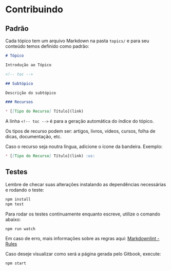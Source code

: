 # Contribuindo

## Padrão

Cada tópico tem um arquivo Markdown na pasta `topics/` e para seu conteúdo
temos definido como padrão:

```md
# Tópico

Introdução ao Tópico

<!-- toc -->

## Subtópico

Descrição do subtópico

### Recursos

* [[Tipo do Recurso] Título](link)

```

A linha `<!-- toc -->` é para a geração automática do índice do tópico.

Os tipos de recurso podem ser: artigos, livros, vídeos, cursos, folha de dicas,
documentação, etc.

Caso o recurso seja noutra língua, adicione o ícone da bandeira. Exemplo:

```md
* [[Tipo do Recurso] Título](link) :us:
```

## Testes

Lembre de checar suas alterações instalando as dependências necessárias e
rodando o teste:

```sh
npm install
npm test
```

Para rodar os testes continuamente enquanto escreve, utilize o comando abaixo:

```sh
npm run watch
```

Em caso de erro, mais informações sobre as regras aqui:
[Markdownlint - Rules](https://github.com/mivok/markdownlint/blob/master/docs/RULES.md)

Caso deseje visualizar como será a página gerada pelo Gitbook, execute:

```sh
npm start
```
